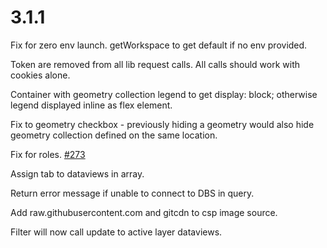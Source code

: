 # 3.1.1

Fix for zero env launch. getWorkspace to get default if no env provided.

Token are removed from all lib request calls. All calls should work with cookies alone.

Container with geometry collection legend to get display: block; otherwise legend displayed inline as flex element.

Fix to geometry checkbox - previously hiding a geometry would also hide geometry collection defined on the same location.

Fix for roles. [#273](https://github.com/GEOLYTIX/xyz/issues/273)

Assign tab to dataviews in array.

Return error message if unable to connect to DBS in query.

Add raw.githubusercontent.com and gitcdn to csp image source.

Filter will now call update to active layer dataviews.